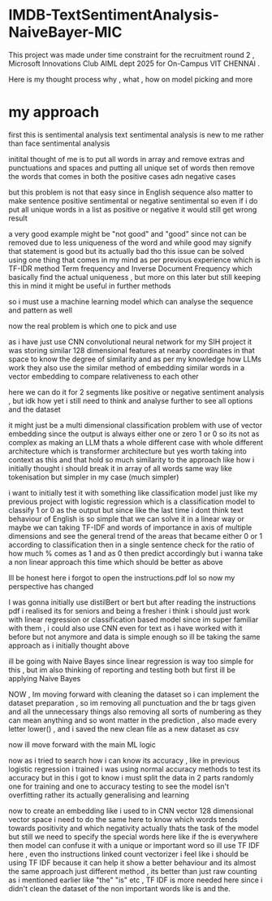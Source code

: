 # IMDB-TextSentimentAnalysis-NaiveBayer-MIC
This project was made under time constraint for the recruitment round 2 , Microsoft Innovations Club AIML dept 2025 for On-Campus VIT CHENNAI . 


Here is my thought process why , what , how on model picking and more 

# my approach 


first this is sentimental analysis 
text sentimental analysis is new to me rather than face sentimental analysis 

initital thought of me is to put all words in array and remove extras and punctuations and spaces and putting all unique set of words 
then remove the words that comes in both the positive cases adn negative cases 

but this problem is not that easy since in English sequence also matter to make sentence positive sentimental or negative sentimental 
so even if i do put all unique words in a list as positive or negative it would still get wrong result 

a very good example might be "not good" and "good" since not can be removed due to less uniqueness of the word and while good may signify that statement is good but its actually bad tho this issue can be solved using one thing that comes in my mind as per previous experience which is TF-IDR method Term frequency and Inverse Document Frequency which basically find the actual uniqueness , but more on this later but still keeping this in mind it might be useful in further methods 

so i must use a machine learning model which can analyse the sequence and pattern as well 

now the real problem is which one to pick and use 

as i have just use CNN convolutional neural network for my SIH project it was storing similar 128 dimensional features at nearby coordinates in that space to know the degree of similarity 
and as per my knowledge how LLMs work they also use the similar method of embedding similar words in a vector embedding to compare relativeness to each other 

here we can do it for 2 segments like positive or negative sentiment analysis , but idk how yet i still need to think and analyse further to see all options and the dataset 

it might just be a multi dimensional classification problem with use of vector embedding since the output is always either one or zero 1 or 0 so its not as complex as making an LLM thats a whole different case with whole different architecture which is transformer architecture but yes worth taking into context as this and that hold so much similarity to the approach like how i initially thought i should break it in array of all words same way like tokenisation but simpler in my case (much simpler)

i want to initially test it with something like classification model just like my previous project with logistic regression which is a classification model to classify 1 or 0 as the output but since like the last time i dont think text behaviour of English is so simple that we can solve it in a linear way or maybe we can taking TF-IDF and words of importance in axis of multiple dimensions and see the general trend of the areas that became either 0 or 1 according to classification then in a single sentence check for the ratio of how much % comes as 1 and as 0 then predict accordingly 
but i wanna take a non linear approach this time which should be better as above 


Ill be honest here i forgot to open the instructions.pdf lol so now my perspective has changed

I was gonna initially use distilBert or bert but after reading the instructions pdf i realised its for seniors and being a fresher i think i should just work with linear regression or classification based model since im super familiar with them , i could also use CNN even for text as i have worked with it before but not anymore 
and data is simple enough so ill be taking the same approach as i initially thought above 

ill be going with Naive Bayes since linear regression is way too simple for this , but im also thinking of reporting and testing both but first ill be applying Naive Bayes 

NOW , Im moving forward with cleaning the dataset so i can implement the dataset preparation , so im removing all punctuation and the br tags given and all the unnecessary things also removing all sorts of numbering as they can mean anything and so wont matter in the prediction , also made every letter lower() , and i saved the new clean file as a new dataset as csv 

now ill move forward with the main ML logic 

now as i tried to search how i can know its accuracy , like in previous logistic regression i trained i was using normal accuracy methods to test its accuracy but in this i got to know i must split the data in 2 parts randomly one for training and one to accuracy testing to see the model isn't overfitting rather its actually generalising and learning 

now to create an embedding like i used to in CNN vector 128 dimensional vector space i need to do the same here to know which words tends towards positivity and which negativity actually thats the task of the model but still we need to specify the special words here like if the is everywhere then model can confuse it with a unique or important word so ill use TF IDF here , even tho instructions linked count vectorizer i feel like i should be using TF IDF because it can help it show a better behaviour and its almost the same approach just different method , its better than just raw counting as i mentioned earlier like "the" "is" etc , TF IDF is more needed here since i didn't clean the dataset of the non important words like is and the.


